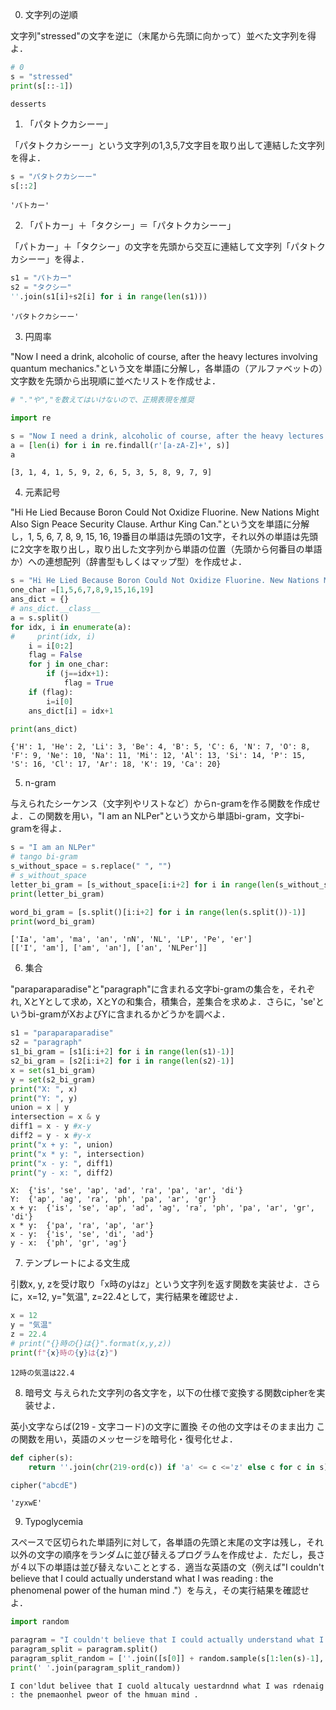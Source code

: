 
00. 文字列の逆順

文字列"stressed"の文字を逆に（末尾から先頭に向かって）並べた文字列を得よ．


```python
# 0
s = "stressed"
print(s[::-1])
```

    desserts
    

01. 「パタトクカシーー」

「パタトクカシーー」という文字列の1,3,5,7文字目を取り出して連結した文字列を得よ．


```python
s = "パタトクカシーー"
s[::2]
```




    'パトカー'



02. 「パトカー」＋「タクシー」＝「パタトクカシーー」

「パトカー」＋「タクシー」の文字を先頭から交互に連結して文字列「パタトクカシーー」を得よ．


```python
s1 = "パトカー"
s2 = "タクシー"
''.join(s1[i]+s2[i] for i in range(len(s1)))
```




    'パタトクカシーー'



03. 円周率

"Now I need a drink, alcoholic of course, after the heavy lectures involving quantum mechanics."という文を単語に分解し，各単語の（アルファベットの）文字数を先頭から出現順に並べたリストを作成せよ．


```python
# "."や","を数えてはいけないので、正規表現を推奨

import re

s = "Now I need a drink, alcoholic of course, after the heavy lectures involving quantum mechanics."
a = [len(i) for i in re.findall(r'[a-zA-Z]+', s)]
a
```




    [3, 1, 4, 1, 5, 9, 2, 6, 5, 3, 5, 8, 9, 7, 9]



04. 元素記号

"Hi He Lied Because Boron Could Not Oxidize Fluorine. New Nations Might Also Sign Peace Security Clause. Arthur King Can."という文を単語に分解し，1, 5, 6, 7, 8, 9, 15, 16, 19番目の単語は先頭の1文字，それ以外の単語は先頭に2文字を取り出し，取り出した文字列から単語の位置（先頭から何番目の単語か）への連想配列（辞書型もしくはマップ型）を作成せよ．



```python
s = "Hi He Lied Because Boron Could Not Oxidize Fluorine. New Nations Might Also Sign Peace Security Clause. Arthur King Can."
one_char =[1,5,6,7,8,9,15,16,19]
ans_dict = {}
# ans_dict.__class__
a = s.split()
for idx, i in enumerate(a):
#     print(idx, i)
    i = i[0:2]
    flag = False
    for j in one_char:
        if (j==idx+1):
            flag = True
    if (flag):
        i=i[0]
    ans_dict[i] = idx+1

print(ans_dict)
```

    {'H': 1, 'He': 2, 'Li': 3, 'Be': 4, 'B': 5, 'C': 6, 'N': 7, 'O': 8, 'F': 9, 'Ne': 10, 'Na': 11, 'Mi': 12, 'Al': 13, 'Si': 14, 'P': 15, 'S': 16, 'Cl': 17, 'Ar': 18, 'K': 19, 'Ca': 20}
    

05. n-gram

与えられたシーケンス（文字列やリストなど）からn-gramを作る関数を作成せよ．この関数を用い，"I am an NLPer"という文から単語bi-gram，文字bi-gramを得よ．


```python
s = "I am an NLPer"
# tango bi-gram
s_without_space = s.replace(" ", "")
# s_without_space
letter_bi_gram = [s_without_space[i:i+2] for i in range(len(s_without_space)-1)]
print(letter_bi_gram)

word_bi_gram = [s.split()[i:i+2] for i in range(len(s.split())-1)]
print(word_bi_gram)
```

    ['Ia', 'am', 'ma', 'an', 'nN', 'NL', 'LP', 'Pe', 'er']
    [['I', 'am'], ['am', 'an'], ['an', 'NLPer']]
    

06. 集合

"paraparaparadise"と"paragraph"に含まれる文字bi-gramの集合を，それぞれ, XとYとして求め，XとYの和集合，積集合，差集合を求めよ．さらに，'se'というbi-gramがXおよびYに含まれるかどうかを調べよ．


```python
s1 = "paraparaparadise"
s2 = "paragraph"
s1_bi_gram = [s1[i:i+2] for i in range(len(s1)-1)]
s2_bi_gram = [s2[i:i+2] for i in range(len(s2)-1)]
x = set(s1_bi_gram)
y = set(s2_bi_gram)
print("X: ", x)
print("Y: ", y)
union = x | y
intersection = x & y
diff1 = x - y #x-y
diff2 = y - x #y-x
print("x + y: ", union)
print("x * y: ", intersection)
print("x - y: ", diff1)
print("y - x: ", diff2)
```

    X:  {'is', 'se', 'ap', 'ad', 'ra', 'pa', 'ar', 'di'}
    Y:  {'ap', 'ag', 'ra', 'ph', 'pa', 'ar', 'gr'}
    x + y:  {'is', 'se', 'ap', 'ad', 'ag', 'ra', 'ph', 'pa', 'ar', 'gr', 'di'}
    x * y:  {'pa', 'ra', 'ap', 'ar'}
    x - y:  {'is', 'se', 'di', 'ad'}
    y - x:  {'ph', 'gr', 'ag'}
    

07. テンプレートによる文生成

引数x, y, zを受け取り「x時のyはz」という文字列を返す関数を実装せよ．さらに，x=12, y="気温", z=22.4として，実行結果を確認せよ．



```python
x = 12
y = "気温"
z = 22.4
# print("{}時の{}は{}".format(x,y,z))
print(f"{x}時の{y}は{z}")
```

    12時の気温は22.4
    

08. 暗号文
与えられた文字列の各文字を，以下の仕様で変換する関数cipherを実装せよ．

英小文字ならば(219 - 文字コード)の文字に置換
その他の文字はそのまま出力
この関数を用い，英語のメッセージを暗号化・復号化せよ．



```python
def cipher(s):
    return ''.join(chr(219-ord(c)) if 'a' <= c <='z' else c for c in s)

cipher("abcdE")
```




    'zyxwE'



09. Typoglycemia

スペースで区切られた単語列に対して，各単語の先頭と末尾の文字は残し，それ以外の文字の順序をランダムに並び替えるプログラムを作成せよ．ただし，長さが４以下の単語は並び替えないこととする．適当な英語の文（例えば"I couldn't believe that I could actually understand what I was reading : the phenomenal power of the human mind ."）を与え，その実行結果を確認せよ．


```python
import random

paragram = "I couldn't believe that I could actually understand what I was reading : the phenomenal power of the human mind ."
paragram_split = paragram.split()
paragram_split_random = [''.join([s[0]] + random.sample(s[1:len(s)-1], len(s)-2) + [s[-1]]) if len(s) > 4 else s for s in paragram_split]
print(' '.join(paragram_split_random))
```

    I con'ldut belivee that I cuold altucaly uestardnnd what I was rdenaig : the pnemaonhel pweor of the hmuan mind .
    
